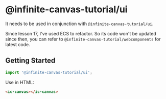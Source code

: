 # @infinite-canvas-tutorial/ui

It needs to be used in conjunction with `@infinite-canvas-tutorial/ui`.

Since lesson 17, I've used ECS to refactor. So its code won't be updated since then, you can refer to `@infinite-canvas-tutorial/webcomponents` for latest code.

## Getting Started

```ts
import '@infinite-canvas-tutorial/ui';
```

Use in HTML:

```html
<ic-canvas></ic-canvas>
```
